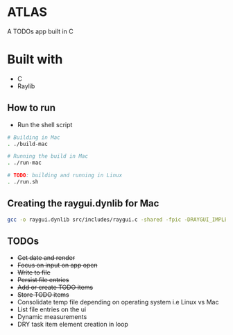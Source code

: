 # ATLAS

A TODOs app built in C

# Built with

- C
- Raylib

## How to run

- Run the shell script

```sh
# Building in Mac
. ./build-mac

# Running the build in Mac
. ./run-mac

# TODO: building and running in Linux
. ./run.sh
```

## Creating the raygui.dynlib for Mac

```sh
gcc -o raygui.dynlib src/includes/raygui.c -shared -fpic -DRAYGUI_IMPLEMENTATION -framework OpenGL -lm -lpthread -ldl libraylib.a -framework IOKit -framework Cocoa -framework OpenGL
```

## TODOs

- ~~Get date and render~~
- ~~Focus on input on app open~~
- ~~Write to file~~
- ~~Persist file entries~~
- ~~Add or create TODO items~~
- ~~Store TODO items~~ 
- Consolidate temp file depending on operating system i.e Linux vs Mac
- List file entries on the ui
- Dynamic measurements
- DRY task item element creation in loop
